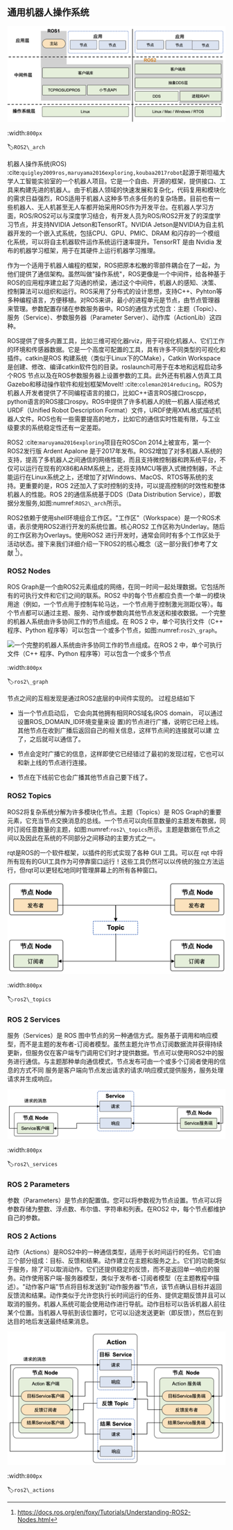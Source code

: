 ## 通用机器人操作系统

![ROS/ROS2架构概述 :cite:`maruyama2016exploring`](../img/ch13/ROS2_arch.png)

:width:`800px`

:label:`ROS2\_arch`

机器人操作系统(ROS) :cite:`quigley2009ros,maruyama2016exploring,koubaa2017robot`起源于斯坦福大学人工智能实验室的一个机器人项目。它是一个自由、开源的框架，提供接口、工具来构建先进的机器人。由于机器人领域的快速发展和复杂化，代码复用和模块化的需求日益强烈，ROS适用于机器人这种多节点多任务的复杂场景。目前也有一些机器人、无人机甚至无人车都开始采用ROS作为开发平台。在机器人学习方面，ROS/ROS2可以与深度学习结合，有开发人员为ROS/ROS2开发了的深度学习节点，并支持NVIDIA
Jetson和TensorRT。NVIDIA
Jetson是NVIDIA为自主机器开发的一个嵌入式系统，包括CPU、GPU、PMIC、DRAM
和闪存的一个模组化系统，可以将自主机器软件运作系统运行速率提升。TensorRT
是由 Nvidia 发布的机器学习框架，用于在其硬件上运行机器学习推理。

作为一个适用于机器人编程的框架，ROS把原本松散的零部件耦合在了一起，为他们提供了通信架构。虽然叫做"操作系统"，ROS更像是一个中间件，给各种基于ROS的应用程序建立起了沟通的桥梁，通过这个中间件，机器人的感知、决策、控制算法可以组织和运行。ROS采用了分布式的设计思想，支持C++、Pyhton等多种编程语言，方便移植。对ROS来讲，最小的进程单元是节点，由节点管理器来管理。参数配置存储在参数服务器中。ROS的通信方式包含：主题（Topic）、服务（Service）、参数服务器（Parameter
Server）、动作库（ActionLib）这四种。

ROS提供了很多内置工具，比如三维可视化器rviz，用于可视化机器人、它们工作的环境和传感器数据。它是一个高度可配置的工具，具有许多不同类型的可视化和插件。catkin是ROS
构建系统（类似于Linux下的CMake），Catkin
Workspace是创建、修改、编译catkin软件包的目录。roslaunch可用于在本地和远程启动多个ROS
节点以及在ROS参数服务器上设置参数的工具。此外还有机器人仿真工具Gazebo和移动操作软件和规划框架MoveIt! :cite:`coleman2014reducing`。ROS为机器人开发者提供了不同编程语言的接口，比如C++语言ROS接口roscpp，python语言的ROS接口rospy。ROS中提供了许多机器人的统一机器人描述格式URDF（Unified
Robot Description
Format）文件，URDF使用XML格式描述机器人文件。ROS也有一些需要提高的地方，比如它的通信实时性能有限，与工业级要求的系统稳定性还有一定差距。

ROS2 :cite:`maruyama2016exploring`项目在ROSCon 2014上被宣布，第一个ROS2发行版
Ardent Apalone
是于2017年发布。ROS2增加了对多机器人系统的支持，提高了多机器人之间通信的网络性能，而且支持微控制器和跨系统平台，不仅可以运行在现有的X86和ARM系统上，还将支持MCU等嵌入式微控制器，不止能运行在Linux系统之上，还增加了对Windows、MacOS、RTOS等系统的支持。更重要的是，ROS
2还加入了实时控制的支持，可以提高控制的时效性和整体机器人的性能。ROS
2的通信系统基于DDS（Data Distribution
Service），即数据分发服务,如图:numref:`ROS2\_arch`所示。

ROS2依赖于使用shell环境组合工作区。"工作区"（Workspace）是一个ROS术语，表示使用ROS2进行开发的系统位置。核心ROS2
工作区称为Underlay。随后的工作区称为Overlays。使用ROS2
进行开发时，通常会同时有多个工作区处于活动状态。接下来我们详细介绍一下ROS2的核心概念（这一部分我们参考了文献 [^1]）。

### ROS2 Nodes

ROS
Graph是一个由ROS2元素组成的网络，在同一时间一起处理数据。它包括所有的可执行文件和它们之间的联系。ROS2
中的每个节点都应负责一个单一的模块用途（例如，一个节点用于控制车轮马达，一个节点用于控制激光测距仪等）。每个节点都可以通过主题、服务、动作或参数向其他节点发送和接收数据。一个完整的机器人系统由许多协同工作的节点组成。在
ROS 2 中，单个可执行文件（C++ 程序、Python
程序等）可以包含一个或多个节点，如图:numref:`ros2\_graph`。

![一个完整的机器人系统由许多协同工作的节点组成。在ROS 2
中，单个可执行文件（C++ 程序、Python
程序等）可以包含一个或多个节点](../img/ch13/ros2_graph.png)

:width:`800px`

:label:`ros2\_graph`

节点之间的互相发现是通过ROS2底层的中间件实现的。 过程总结如下

-   当一个节点启动后， 它会向其他拥有相同ROS域名(ROS domain，
    可以通过设置ROS\_DOMAIN\_ID环境变量来设
    置)的节点进行广播，说明它已经上线。
    其他节点在收到广播后返回自己的相关信息，这样节点间的连接就可以建
    立了，之后就可以通信了。

-   节点会定时广播它的信息，这样即使它已经错过了最初的发现过程，它也可以和新上线的节点进行连接。

-   节点在下线前它也会广播其他节点自己要下线了。

### ROS2 Topics

ROS2将复杂系统分解为许多模块化节点。主题（Topics）是 ROS
Graph的重要元素，它充当节点交换消息的总线。一个节点可以向任意数量的主题发布数据，同时订阅任意数量的主题，如图:numref:`ros2\_topics`所示。主题是数据在节点之间以及因此在系统的不同部分之间移动的主要方式之一。

rqt是ROS的一个软件框架，以插件的形式实现了各种 GUI 工具。可以在 rqt
中将所有现有的GUI工具作为可停靠窗口运行！这些工具仍然可以以传统的独立方法运行，但rqt可以更轻松地同时管理屏幕上的所有各种窗口。

![一个节点可以向任意数量的主题发布数据，同时订阅任意数量的主题](../img/ch13/ros2_topics.png)

:width:`800px`

:label:`ros2\_topics`

### ROS 2 Services

服务（Services）是 ROS
图中节点的另一种通信方式。服务基于调用和响应模型，而不是主题的发布者-订阅者模型。虽然主题允许节点订阅数据流并获得持续更新，但服务仅在客户端专门调用它们时才提供数据。节点可以使用ROS2中的服务进行通信。与主题那种单向通信模式，节点发布可由一个或多个订阅者使用的信息的方式不同
服务是客户端向节点发出请求的请求/响应模式提供服务，服务处理请求并生成响应。

![ROS2服务](../img/ch13/ros2_services.png)

:width:`800px`

:label:`ros2\_services`

### ROS 2 Parameters

参数（Parameters）是节点的配置值。您可以将参数视为节点设置。节点可以将参数存储为整数、浮点数、布尔值、字符串和列表。在ROS2
中，每个节点都维护自己的参数。

### ROS 2 Actions

动作（Actions）是ROS2中的一种通信类型，适用于长时间运行的任务。它们由三个部分组成：目标、反馈和结果。动作建立在主题和服务之上。它们的功能类似于服务，除了可以取消动作。它们还提供稳定的反馈，而不是返回单一响应的服务。动作使用客户端-服务器模型，类似于发布者-订阅者模型（在主题教程中描述）。"动作客户端"节点将目标发送到"动作服务器"节点，该节点确认目标并返回反馈流和结果。动作类似于允许您执行长时间运行的任务、提供定期反馈并且可以取消的服务。机器人系统可能会使用动作进行导航。动作目标可以告诉机器人前往某个位置。当机器人导航到该位置时，它可以沿途发送更新（即反馈），然后在到达目的地后发送最终结果消息。

![ROS2动作](../img/ch13/ros2_actions.png)

:width:`800px`

:label:`ros2\_actions`


[^1]: https://docs.ros.org/en/foxy/Tutorials/Understanding-ROS2-Nodes.html
